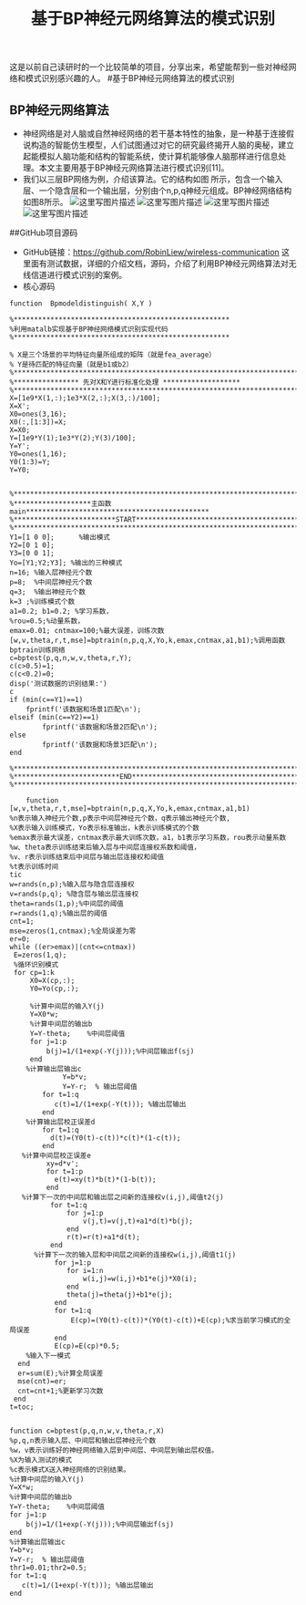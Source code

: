 ﻿---
title: 基于BP神经元网络算法的模式识别
---

这是以前自己读研时的一个比较简单的项目，分享出来，希望能帮到一些对神经网络和模式识别感兴趣的人。
#基于BP神经元网络算法的模式识别
## BP神经元网络算法

  - 神经网络是对人脑或自然神经网络的若干基本特性的抽象，是一种基于连接假说构造的智能仿生模型，人们试图通过对它的研究最终揭开人脑的奥秘，建立起能模拟人脑功能和结构的智能系统，使计算机能够像人脑那样进行信息处理。本文主要用基于BP神经元网络算法进行模式识别[11]。
  - 我们以三层BP网络为例，介绍该算法。它的结构如图 所示，包含一个输入层、一个隐含层和一个输出层，分别由个n,p,q神经元组成。BP神经网络结构如图8所示。
  ![这里写图片描述](http://img.blog.csdn.net/20180106170902782?watermark/2/text/aHR0cDovL2Jsb2cuY3Nkbi5uZXQvbGl1YmluMTk5MWxpdWJpbg==/font/5a6L5L2T/fontsize/400/fill/I0JBQkFCMA==/dissolve/70/gravity/SouthEast)
  ![这里写图片描述](http://img.blog.csdn.net/20180106170911991?watermark/2/text/aHR0cDovL2Jsb2cuY3Nkbi5uZXQvbGl1YmluMTk5MWxpdWJpbg==/font/5a6L5L2T/fontsize/400/fill/I0JBQkFCMA==/dissolve/70/gravity/SouthEast)
  ![这里写图片描述](http://img.blog.csdn.net/20180106170925763?watermark/2/text/aHR0cDovL2Jsb2cuY3Nkbi5uZXQvbGl1YmluMTk5MWxpdWJpbg==/font/5a6L5L2T/fontsize/400/fill/I0JBQkFCMA==/dissolve/70/gravity/SouthEast)
  ![这里写图片描述](http://img.blog.csdn.net/20180106170939702?watermark/2/text/aHR0cDovL2Jsb2cuY3Nkbi5uZXQvbGl1YmluMTk5MWxpdWJpbg==/font/5a6L5L2T/fontsize/400/fill/I0JBQkFCMA==/dissolve/70/gravity/SouthEast) 

##GitHub项目源码
- GitHub链接：https://github.com/RobinLiew/wireless-communication  这里面有测试数据，详细的介绍文档，源码，介绍了利用BP神经元网络算法对无线信道进行模式识别的案例。
- 核心源码

```
function  Bpmodeldistinguish( X,Y )

%*****************************************************
%利用matalb实现基于BP神经网络模式识别实现代码
%*****************************************************

% X是三个场景的平均特征向量所组成的矩阵（就是fea_average）
% Y是待匹配的特征向量（就是b1或b2）
%**************************************************************************
%**************** 先对X和Y进行标准化处理 *******************
%**************************************************************************
X=[1e9*X(1,:);1e3*X(2,:);X(3,:)/100];
X=X';
X0=ones(3,16);
X0(:,[1:3])=X;
X=X0;
Y=[1e9*Y(1);1e3*Y(2);Y(3)/100];
Y=Y';
Y0=ones(1,16);
Y0(1:3)=Y;
Y=Y0;


%**************************************************************************
%*******************主函数main*********************************************
%*************************START********************************************
%**************************************************************************
Y1=[1 0 0];      %输出模式           
Y2=[0 1 0];
Y3=[0 0 1];
Yo=[Y1;Y2;Y3]; %输出的三种模式
n=16; %输入层神经元个数
p=8;  %中间层神经元个数
q=3;  %输出神经元个数
k=3 ;%训练模式个数
a1=0.2; b1=0.2; %学习系数，
%rou=0.5;%动量系数，
emax=0.01; cntmax=100;%最大误差，训练次数
[w,v,theta,r,t,mse]=bptrain(n,p,q,X,Yo,k,emax,cntmax,a1,b1);%调用函数bptrain训练网络
c=bptest(p,q,n,w,v,theta,r,Y);
c(c>0.5)=1;
c(c<0.2)=0;
disp('测试数据的识别结果:')
c
if (min(c==Y1)==1)
    fprintf('该数据和场景1匹配\n');
elseif (min(c==Y2)==1)
        fprintf('该数据和场景2匹配\n');
else
        fprintf('该数据和场景3匹配\n');
end

%**************************************************************************
%**************************END*********************************************
%**************************************************************************

    function [w,v,theta,r,t,mse]=bptrain(n,p,q,X,Yo,k,emax,cntmax,a1,b1)
%n表示输入神经元个数,p表示中间层神经元个数，q表示输出神经元个数,
%X表示输入训练模式，Yo表示标准输出，k表示训练模式的个数
%emax表示最大误差，cntmax表示最大训练次数，a1，b1表示学习系数，rou表示动量系数
%w、theta表示训练结束后输入层与中间层连接权系数和阈值，
%v、r表示训练结束后中间层与输出层连接权和阈值
%t表示训练时间
tic
w=rands(n,p);%输入层与隐含层连接权
v=rands(p,q); %隐含层与输出层连接权
theta=rands(1,p);%中间层的阈值
r=rands(1,q);%输出层的阈值
cnt=1;
mse=zeros(1,cntmax);%全局误差为零
er=0;
while ((er>emax)|(cnt<=cntmax))
 E=zeros(1,q);
 %循环识别模式  
 for cp=1:k
     X0=X(cp,:);             
     Y0=Yo(cp,:);

     %计算中间层的输入Y(j) 
     Y=X0*w; 
     %计算中间层的输出b
     Y=Y-theta;    %中间层阈值
     for j=1:p
         b(j)=1/(1+exp(-Y(j)));%中间层输出f(sj)
     end      
    %计算输出层输出c
             Y=b*v;
             Y=Y-r;  % 输出层阈值
        for t=1:q
           c(t)=1/(1+exp(-Y(t))); %输出层输出
        end 
    %计算输出层校正误差d
        for t=1:q 
          d(t)=(Y0(t)-c(t))*c(t)*(1-c(t));
        end
   %计算中间层校正误差e
         xy=d*v';
         for t=1:p
           e(t)=xy(t)*b(t)*(1-b(t));
         end
   %计算下一次的中间层和输出层之间新的连接权v(i,j),阈值t2(j)
          for t=1:q
              for j=1:p
                  v(j,t)=v(j,t)+a1*d(t)*b(j);
              end
              r(t)=r(t)+a1*d(t);
          end
      %计算下一次的输入层和中间层之间新的连接权w(i,j),阈值t1(j)
           for j=1:p
              for i=1:n
                  w(i,j)=w(i,j)+b1*e(j)*X0(i);
              end
              theta(j)=theta(j)+b1*e(j);
           end
           for t=1:q
               E(cp)=(Y0(t)-c(t))*(Y0(t)-c(t))+E(cp);%求当前学习模式的全局误差
           end
           E(cp)=E(cp)*0.5;
    %输入下一模式    
  end
  er=sum(E);%计算全局误差
  mse(cnt)=er;
  cnt=cnt+1;%更新学习次数
 end
t=toc;


function c=bptest(p,q,n,w,v,theta,r,X)
%p,q,n表示输入层、中间层和输出层神经元个数
%w，v表示训练好的神经网络输入层到中间层、中间层到输出层权值。
%X为输入测试的模式
%c表示模式X送入神经网络的识别结果。
%计算中间层的输入Y(j) 
Y=X*w; 
%计算中间层的输出b
Y=Y-theta;    %中间层阈值
for j=1:p
    b(j)=1/(1+exp(-Y(j)));%中间层输出f(sj)
end      
%计算输出层输出c
Y=b*v;
Y=Y-r;  % 输出层阈值
thr1=0.01;thr2=0.5;
for t=1:q
   c(t)=1/(1+exp(-Y(t))); %输出层输出
end 
```